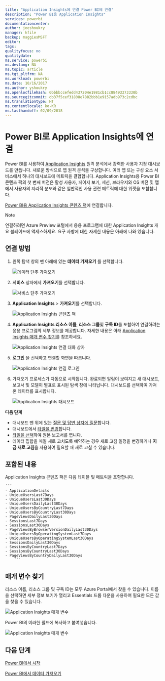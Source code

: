 ```yaml
---
title: "Application Insights에 연결 Power BI에 연결"
description: "Power BI용 Application Insights"
services: powerbi
documentationcenter: 
author: joeshoukry
manager: kfile
backup: maggiesMSFT
editor: 
tags: 
qualityfocus: no
qualitydate: 
ms.service: powerbi
ms.devlang: NA
ms.topic: article
ms.tgt_pltfrm: NA
ms.workload: powerbi
ms.date: 10/16/2017
ms.author: yshoukry
ms.openlocfilehash: 0bbbbccefedd437204e1981cb1cc88493373330b
ms.sourcegitcommit: db37f5cef31808e7882bbb1e9157adb973c2cdbc
ms.translationtype: HT
ms.contentlocale: ko-KR
ms.lasthandoff: 02/09/2018
---
```

# <a name="connect-to-application-insights-with-power-bi"></a>Power BI로 Application Insights에 연결
Power BI를 사용하여 [Application Insights](https://azure.microsoft.com/documentation/articles/app-insights-overview/) 원격 분석에서 강력한 사용자 지정 대시보드를 만듭니다. 새로운 방식으로 앱 원격 분석을 구상합니다. 여러 앱 또는 구성 요소 서비스에서 하나의 대시보드에 메트릭을 결합합니다. Application Insights용 Power BI 콘텐츠 팩의 첫 번째 버전은 활성 사용자, 페이지 보기, 세션, 브라우저와 OS 버전 및 맵에서 사용자의 지리적 분포와 같은 일반적인 사용 관련 메트릭에 대한 위젯을 포함합니다.

[Power BI용 Application Insights 콘텐츠 팩](https://app.powerbi.com/getdata/services/application-insights)에 연결합니다.

>[!NOTE]
>연결하려면 Azure Preview 포털에서 응용 프로그램에 대한 Application Insights 개요 블레이드에 액세스하세요. 요구 사항에 대한 자세한 내용은 아래에 나와 있습니다.

## <a name="how-to-connect"></a>연결 방법
1. 왼쪽 탐색 창의 맨 아래에 있는 **데이터 가져오기** 를 선택합니다.
   
    ![데이터 단추 가져오기](media/service-connect-to-application-insights/pbi_getdata.png)
2. **서비스** 상자에서 **가져오기**를 선택합니다.
   
    ![서비스 단추 가져오기](media/service-connect-to-application-insights/pbi_getservices.png)
3. **Application Insights** > **가져오기**를 선택합니다.
   
    ![Application Insights 콘텐츠 팩](media/service-connect-to-application-insights/appinsights.png)
4. **Application Insights 리소스 이름**, **리소스 그룹**및 **구독 ID**를 포함하여 연결하려는 응용 프로그램의 세부 정보를 제공합니다. 자세한 내용은 아래 [Application Insights 매개 변수 찾기](#FindingAppInsightsParams)를 참조하세요.
   
    ![Application Insights 연결 대화 상자](media/service-connect-to-application-insights/pbi_contpkappinsitconnectndialog.png)    
5. **로그인** 을 선택하고 연결할 화면을 따릅니다.
   
    ![Application Insights 연결 로그인](media/service-connect-to-application-insights/pbi_contpkappinsitconnectn2.png)
6. 가져오기 프로세스가 자동으로 시작됩니다. 완료되면 알림이 보여지고 새 대시보드, 보고서 및 모델이 별표로 표시된 탐색 창에 나타납니다.  대시보드를 선택하여 가져온 데이터를 표시합니다.
   
    ![Application Insights 대시보드](media/service-connect-to-application-insights/pbi_contpkappinsitdash.png)

**다음 단계**

* 대시보드 맨 위에 있는 [질문 및 답변 상자에 질문](power-bi-q-and-a.md)합니다.
* 대시보드에서 [타일을 변경](service-dashboard-edit-tile.md)합니다.
* [타일을 선택](service-dashboard-tiles.md)하여 원본 보고서를 엽니다.
* 데이터 집합을 매일 새로 고치도록 예약하는 경우 새로 고침 일정을 변경하거나 **지금 새로 고침**을 사용하여 필요할 때 새로 고칠 수 있습니다.

## <a name="whats-included"></a>포함된 내용
Application Insights 콘텐츠 팩은 다음 테이블 및 메트릭을 포함합니다.  

    ´´´
    - ApplicationDetails  
    - UniqueUsersLast7Days   
    - UniqueUsersLast30Days   
    - UniqueUsersDailyLast30Days  
    - UniqueUsersByCountryLast7Days  
    - UniqueUsersByCountryLast30Days   
    - PageViewsDailyLast30Days   
    - SessionsLast7Days   
    - SessionsLast30Days  
    - PageViewsByBrowserVersionDailyLast30Days   
    - UniqueUsersByOperatingSystemLast7Days   
    - UniqueUsersByOperatingSystemLast30Days    
    - SessionsDailyLast30Days   
    - SessionsByCountryLast7Days   
    - SessionsByCountryLast30Days   
    - PageViewsByCountryDailyLast30Days  
        ´´´ 

<a name="FindingAppInsightsParams"></a>

## <a name="finding-parameters"></a>매개 변수 찾기
리소스 이름, 리소스 그룹 및 구독 ID는 모두 Azure Portal에서 찾을 수 있습니다. 이름을 선택하면 세부 정보 보기가 열리고 Essentials 드롭 다운을 사용하여 필요한 모든 값을 찾을 수 있습니다.

![Application Insights 매개 변수](media/service-connect-to-application-insights/pbi_contpkappinsitparams.png)

Power BI의 이러한 필드에 복사하고 붙여넣습니다.

![Application Insights 매개 변수](media/service-connect-to-application-insights/pbi_contpkappinsitparam2.png)

## <a name="next-steps"></a>다음 단계
[Power BI에서 시작](service-get-started.md)

[Power BI에서 데이터 가져오기](service-get-data.md)

